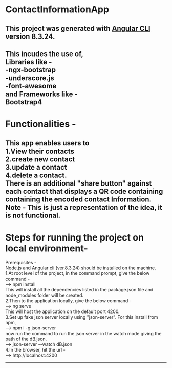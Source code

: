 # ContactInformationApp

## This project was generated with [Angular CLI](https://github.com/angular/angular-cli) version 8.3.24.
This incudes the use of,  
Libraries like -  
-ngx-bootstrap  
-underscore.js  
-font-awesome  
and Frameworks like -  
Bootstrap4  
----------------------------------------------------------------------------------

# Functionalities - 
This app enables users to  
1.View their contacts  
2.create new contact  
3.update a contact  
4.delete a contact.  
There is an additional "share button" against each contact that displays a QR code containing containing the encoded contact Information.  
Note - This is just a representation of the idea, it is not functional.  
-----------------------------------------------------------------------------------

# Steps for running the project on local environment- 
Prerequisites -  
Node.js and Angular cli (ver.8.3.24) should be installed on the machine.  
1.At root level of the project, in the command prompt, give the below command -  
--> npm install  
This will install all the dependencies listed in the package.json file and node_modules folder will be created.  
2.Then to the application locally, give the below command -  
--> ng serve  
This will host the application on the default port 4200.  
3.Set up fake json server locally using "json-server". For this install from npm,  
--> npm i -g json-server  
now run the command to run the json server  in the watch mode giving the path of the dB.json.  
--> json-server --watch dB.json  
4.In the browser, hit the url -  
--> http://localhost:4200  

------------------------------------------------------------------------------------


